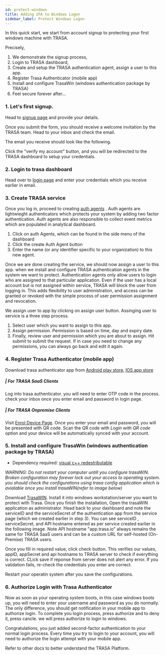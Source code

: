 ```yaml
---
id: protect-windows
title: Adding 2FA to Windows Logon
sidebar_label: Protect Windows Logon
---
```




In this quick start, we start from account signup to protecting your first windows machine with TRASA.  
  

Precisely,

1. We demonstrate the signup process, 
2. Login to TRASA dashboard, 
3. Create and setup the TRASA authentication agent, assign a user to this app.
4. Register Trasa Authenticator (mobile app)
5. Install and configure TrasaWin (windows authentication package by TRASA)
6. Feel secure forever after...  
### 1. Let's first signup.

Head to [signup page](https://seknox.com/trasa/signup) and provide your details.

<!-- ![](https://storage.googleapis.com/trasa-website-static/signup.png)  -->

Once you submit the form, you should receive a welcome invitation by the TRASA team. 
Head to your inbox and check the email.

The email you receive should look like the following.

<!-- ![](https://storage.googleapis.com/trasa-website-static/signup-email.png) -->

Click the "verify my account" button, and you will be redirected to the TRASA dashboard to setup your credentials. 

### 2. Login to trasa dashboard
Head over to [login page](https://app.trasa.io/login) and enter your credentials which you receive earlier in email.
<!-- ![](https://storage.cloud.google.com/trasa-website-static/login.png) -->



### 3. Create TRASA service  
Once you log in, proceed to creating [auth agents](https://app.trasa.io/services) . Auth agents are lightwieght authenticators which protects your system by adding two factor authentication. Auth agents are also responsible to collect event metrics which are populated in analytical dashboard.
<!-- ![](https://storage.googleapis.com/trasa-website-static/create-auth-app.png) -->
1) Click on auth Agents, which can be found in the side menu of the dashboard
2) Click the create Auth Agent button
3) Enter the name (or any identifier specific to your organization) to this new agent.

Once we are done creating the service, we should now assign a user to this app. when we install and configure TRASA authentication agents in the system we want to protect. Authentication agents only allow users to login who are assigned to that particular application. Even if the user has a local account but is not assigned within service,
TRASA will block the user from logging in. This adds flexibility to user administration, and access can be granted or revoked with the simple process of user permission assignment and revocation.

 We assign user to app by clicking on assign user button. Assinging user to service is a three step process.
 1) Select user which you want to assign to this app.
 2) Assign permission. Permission is based on time, day and expiry date.
 3) Finally, review user and permission which you are about to assign. Hit submit to submit the request. If in case you need to change any permissions, you can always go back and edit it again.


### 4. Register Trasa Authenticator (mobile app)
Download trasa authenticator app from [Android play store](https://play.google.com/store/apps/details?id=com.trasa), [IOS app store](https://itunes.apple.com/us/app/trasa/id1411267389?mt=8)  

##### | For TRASA SaaS Clients



Log into trasa authenticator. you will need to enter OTP code in the process. check your inbox once you enter email and password in login page.

##### | For TRASA Onpremise Clients



Visit [Enrol Device Page](https://app.trasa.io/woa/enrol/device). Once you enter your email and password, you will be presented with QR code. Scan the QR code with *Login with QR code option* and your device will be automatically synced with your account.




### 5. Install and configure TrasaWin (windows authentication package by TRASA)

- Dependency required: 
[visual c++ redestributable](https://aka.ms/vs/15/release/vc_redist.x64.exe)

 *WARNING:    Do not restart your computer untill you configure trasaWIN. Broken configuration may forever lock out your access to operating system. you should check the configurations using trasa config application which is avialable once you install trasaWIN(refer to image below)*

Download [TrasaWIN](https://storage.googleapis.com/trasa-public-download-assets/trasa-installers/TrasaWINv2.5.msi). Install it into windows workstation/server you want to protect with Trasa.
Once you finish the installation, Open the trasaWIN application as administrator.
Head back to your dashboard and note the serviceID and the serviceSecret of the authentication app from the service page (which we created earlier in step 3).
You can see serviceID ,  serviceSecret, and API hostname entered as per service created earlier in the following image. Note API hostname "app.trasa.io" always remains the same for TRASA SaaS users and can be a custom URL for self-hosted (On-Premise) TRASA users.

<!-- https://storage.googleapis.com/trasa-website-static/quickstart/configure-trasawin.png -->

Once you fill in required value, click check button. This verifies our values, appID, appSecret and api hostname to TRASA server to check if everything is correct. CLick save if reponse from server does not alert any error. If you validation fails, re-check the credentials you enter are correct.

Restart your operatin system after you save the configurations. 

### 6. Authorize Login with Trasa Authenticator
Now as soon as your operating system boots, in this case windows boots up, you will need to enter your username and password as you do normally. The only difference, you should get notification in your mobile app to authorize login.   To complete you login process, press authorize and to deny it, press cancle. we will press authorize to login to windows.

<!-- https://storage.googleapis.com/trasa-website-static/quickstart/mobileapp.png -->

Congratulations, you just added second-factor authentication to your normal login process. Every time you try to login to your account, you will need to authorize the login attempt with your mobile app. 

Refer to other docs to better understand the TRASA Platform. 
